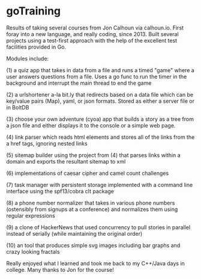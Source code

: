 # goTraining

Results of taking several courses from Jon Calhoun via calhoun.io. First foray into a new language, and really coding, since 2013. Built several projects using a test-first approach with the help of the excellent test facilities provided in Go.

Modules include: 

(1) a quiz app that takes in data from a file and runs a timed "game" where a user answers questions from a file. Uses a go func to run the timer in the background and interrupt the main thread to end the game

(2) a urlshortener a-la bit.ly that redirects based on a data file which can be key/value pairs (Map), yaml, or json formats. Stored as either a server file or in BoltDB

(3) choose your own adventure (cyoa) app that builds a story as a tree from a json file and either displays it to the console or a simple web page. 

(4) link parser which reads html elements and stores all of the links from the a href tags, ignoring nested links

(5) sitemap builder using the project from (4) that parses links within a domain and exports the resultant sitemap to xml

(6) implementations of caesar cipher and camel count challenges

(7) task manager with persistent storage implemented with a command line interface using the spf13/cobra clt package

(8) a phone number normalizer that takes in various phone numbers (ostensibly from signups at a conference) and normalizes them using regular expressions

(9) a clone of HackerNews that used concurrency to pull stories in parallel instead of serially (while maintaining the original order)

(10) an tool that produces simple svg images including bar graphs and crazy looking fractals 

Really enjoyed what I learned and took me back to my C++/Java days in college. Many thanks to Jon for the course!

